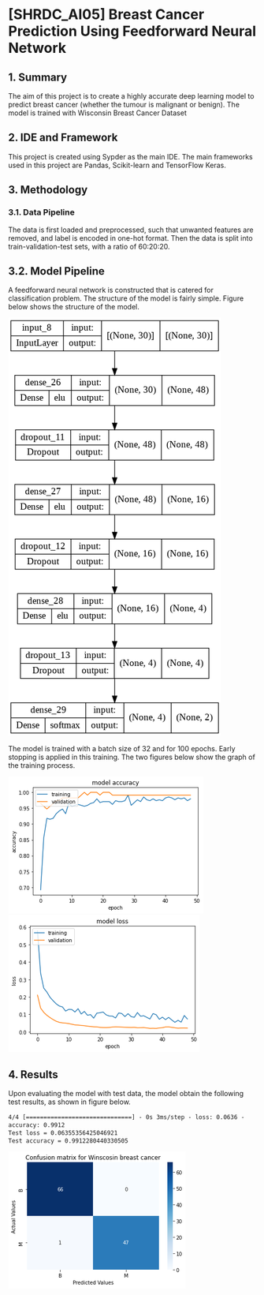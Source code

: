 # [SHRDC_AI05] Breast Cancer Prediction Using Feedforward Neural Network

## 1. Summary
The aim of this project is to create a highly accurate deep learning model to predict breast cancer (whether the tumour is malignant or benign). The model is trained with Wisconsin Breast Cancer Dataset

## 2. IDE and Framework
This project is created using Sypder as the main IDE. The main frameworks used in this project are Pandas, Scikit-learn and TensorFlow Keras.

## 3. Methodology
### 3.1. Data Pipeline
The data is first loaded and preprocessed, such that unwanted features are removed, and label is encoded in one-hot format. Then the data is split into train-validation-test sets, with a ratio of 60:20:20.

## 3.2. Model Pipeline
A feedforward neural network is constructed that is catered for classification problem. The structure of the model is fairly simple. Figure below shows the structure of the model.

![alt text](http://github.com/aplatyps/shrdc_ai05_bc/blob/main/img/model.PNG)

The model is trained with a batch size of 32 and for 100 epochs. Early stopping is applied in this training. The two figures below show the graph of the training process.

![alt text](http://github.com/aplatyps/shrdc_ai05_bc/blob/main/img/accuracy.PNG)
![alt text](http://github.com/aplatyps/shrdc_ai05_bc/blob/main/img/loss.PNG)

## 4. Results
Upon evaluating the model with test data, the model obtain the following test results, as shown in figure below.
~~~
4/4 [==============================] - 0s 3ms/step - loss: 0.0636 - accuracy: 0.9912
Test loss = 0.06355356425046921
Test accuracy = 0.9912280440330505
~~~

![alt text](http://github.com/aplatyps/shrdc_ai05_bc/blob/main/img/confusion_matrix.png)
